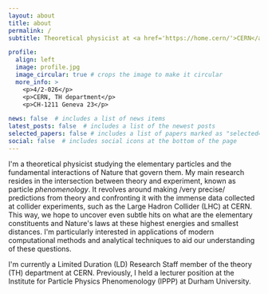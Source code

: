 ```yaml
---
layout: about
title: about
permalink: /
subtitle: Theoretical physicist at <a href='https://home.cern/'>CERN</a>.

profile:
  align: left
  image: profile.jpg
  image_circular: true # crops the image to make it circular
  more_info: >
    <p>4/2-026</p>
    <p>CERN, TH department</p>
    <p>CH-1211 Geneva 23</p>

news: false  # includes a list of news items
latest_posts: false  # includes a list of the newest posts
selected_papers: false # includes a list of papers marked as "selected={true}"
social: false  # includes social icons at the bottom of the page
---
```


I'm a theoretical physicist studying the elementary particles and the fundamental interactions of Nature that govern them.
My main research resides in the intersection between theory and experiment, known as particle *phenomenology*.  It revolves around making /very precise/ predictions from theory and confronting it with the immense data collected at collider experiments, such as the Large Hadron Collider (LHC) at CERN. 
This way, we hope to uncover even subtle hits on what are the elementary constituents and Nature's laws at these highest energies and smallest distances.
I'm particularly interested in applications of modern computational methods and analytical techniques to aid our understanding of these questions.

I'm currently a Limited Duration (LD) Research Staff member of the theory (TH) department at CERN.
Previously, I held a lecturer position at the Institute for Particle Physics Phenomenology (IPPP) at Durham University.


